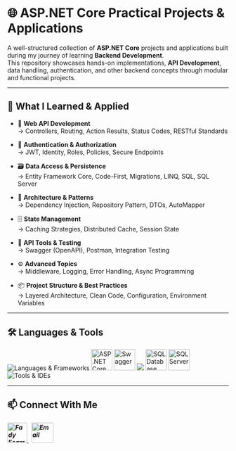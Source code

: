 # 🌐 ASP.NET Core Practical Projects & Applications

A well-structured collection of **ASP.NET Core** projects and applications built during my journey of learning **Backend Development**.  
This repository showcases hands-on implementations, **API Development**, data handling, authentication, and other backend concepts through modular and functional projects.

---

## 🧠 What I Learned & Applied

- 📌 **Web API Development**  
→ Controllers, Routing, Action Results, Status Codes, RESTful Standards

- 🔐 **Authentication & Authorization**  
→ JWT, Identity, Roles, Policies, Secure Endpoints

- 🗃️ **Data Access & Persistence**  
→ Entity Framework Core, Code-First, Migrations, LINQ, SQL, SQL Server

- 🧩 **Architecture & Patterns**  
→ Dependency Injection, Repository Pattern, DTOs, AutoMapper

- 🗄️ **State Management**  
→ Caching Strategies, Distributed Cache, Session State

- 🔗 **API Tools & Testing**  
→ Swagger (OpenAPI), Postman, Integration Testing

- ⚙️ **Advanced Topics**  
→ Middleware, Logging, Error Handling, Async Programming

- 📦 **Project Structure & Best Practices**  
→ Layered Architecture, Clean Code, Configuration, Environment Variables

---

## 🛠️ Languages & Tools
<p align="left"> 
  <img src="https://skillicons.dev/icons?i=cs,dotnet" alt="Languages & Frameworks" />
  <img src="https://github.com/user-attachments/assets/46f82084-239b-45ba-8277-5a927690a686" alt="ASP .NET Core"  width="48" height="48"/>
  <img src="https://github.com/user-attachments/assets/bed1f933-9788-4ac4-b233-a9986092db48" alt="Swagger" width="48" height="48"/>
  <img src="https://skillicons.dev/icons?i=postman" />
  <img src="https://github.com/user-attachments/assets/7c52a0af-9e04-4cb9-8a08-e492f9ea1ff1" alt="SQL Database" width="48" height="48"/>
  <img src="https://github.com/user-attachments/assets/92a8f8f5-b9cc-4ca4-88d8-b8ae33106ddb" alt="SQL Server" width="48" height="48"/>
  <img src="https://skillicons.dev/icons?i=visualstudio,git,github" alt="Tools & IDEs" />
</p>

---

## 📫 Connect With Me
<h5 align="left"> 
<a href="https://www.linkedin.com/in/fady-esam/" target="_blank"> 
  <img src="https://raw.githubusercontent.com/rahuldkjain/github-profile-readme-generator/master/src/images/icons/Social/linked-in-alt.svg" alt="Fady Esam" height="45" width="45" /> 
  </a> 
   &nbsp;
  <a href="mailto:fady.esam.0101@gmail.com" target="_blank"> 
    <img src="https://cdn-icons-png.flaticon.com/512/732/732200.png" alt="Email" height="45" width="50" /> 
</a> 
</h5>



